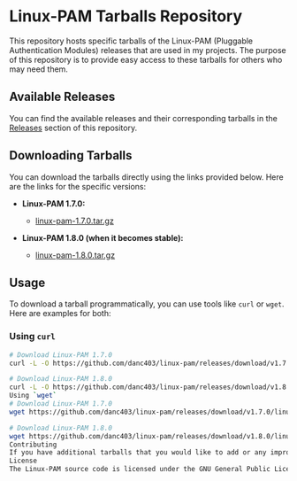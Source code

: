 # Linux-PAM Tarballs Repository

This repository hosts specific tarballs of the Linux-PAM (Pluggable Authentication Modules) releases that are used in my projects. The purpose of this repository is to provide easy access to these tarballs for others who may need them.

## Available Releases

You can find the available releases and their corresponding tarballs in the [Releases](https://github.com/danc403/linux-pam/releases) section of this repository.

## Downloading Tarballs

You can download the tarballs directly using the links provided below. Here are the links for the specific versions:

- **Linux-PAM 1.7.0:**
  - [linux-pam-1.7.0.tar.gz](https://github.com/danc403/linux-pam/releases/download/v1.7.0/linux-pam-1.7.0.tar.gz)

- **Linux-PAM 1.8.0 (when it becomes stable):**
  - [linux-pam-1.8.0.tar.gz](https://github.com/danc403/linux-pam/releases/download/v1.8.0/linux-pam-1.8.0.tar.gz)

## Usage

To download a tarball programmatically, you can use tools like `curl` or `wget`. Here are examples for both:

### Using `curl`

```bash
# Download Linux-PAM 1.7.0
curl -L -O https://github.com/danc403/linux-pam/releases/download/v1.7.0/linux-pam-1.7.0.tar.gz

# Download Linux-PAM 1.8.0
curl -L -O https://github.com/danc403/linux-pam/releases/download/v1.8.0/linux-pam-1.8.0.tar.gz
Using `wget`
# Download Linux-PAM 1.7.0
wget https://github.com/danc403/linux-pam/releases/download/v1.7.0/linux-pam-1.7.0.tar.gz

# Download Linux-PAM 1.8.0
wget https://github.com/danc403/linux-pam/releases/download/v1.8.0/linux-pam-1.8.0.tar.gz
Contributing
If you have additional tarballs that you would like to add or any improvements to this repository, feel free to open an issue or submit a pull request.
License
The Linux-PAM source code is licensed under the GNU General Public License (GPL) version 2 or later. For more details, please refer to the Linux-PAM License.
